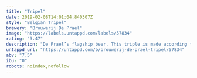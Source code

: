 ```yaml
---
title: "Tripel"
date: 2019-02-08T14:01:04.840307Z
style: "Belgian Tripel"
brewery: "Brouwerij De Prael"
image: "https://labels.untappd.com/labels/57834"
rating: "3.47"
description: "De Prael’s flagship beer. This triple is made according to Belgian tradition, with coriander playing an important role, and is lightly sweet and spicy. Production in 2014: 202 hl."
untappd_url: "https://untappd.com/b/brouwerij-de-prael-tripel/57834"
abv: "7.5"
ibu: "0"
robots: noindex,nofollow
---
```

